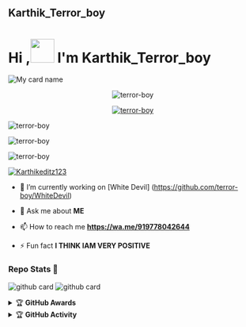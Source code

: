 ## Karthik_Terror_boy

# Hi ,<a href="Hey"><img src="https://raw.githubusercontent.com/TOXIC-DEVIL/TOXIC-DEVIL/TOXIC-DEVIL-OFFICIAL/media/Hi.gif" width="48px"></a> I'm Karthik_Terror_boy&nbsp;

![My card name](https://cardivo.vercel.app/api?name=KARTHIK_TERROR-%20BOY&description=Hi,%20I'm%20a%20moderate%20Developer%20😎&image=https://i.imgur.com/NyoTgJE.pngbackgroundColor=%23ecf0f1&github=terror-boy&&pattern=leaf&colorPattern=%25eaeaea)

<p align="center"> <img src="https://komarev.com/ghpvc/?username=terror-boy&label=Profile%20views&color=0e75b6&style=flat" alt="terror-boy" /> </p>


<p align="center"> <a href="https://github.com/ryo-ma/github-profile-trophy"><img src="https://github-profile-trophy.vercel.app/?username=terror-boy" alt="terror-boy" /></a> </p>

<p align="center">
<p><img align="center" src="https://github-readme-stats.vercel.app/api/top-langs?username=terror-boy&show_icons=true&theme=dark&locale=en&layout=compact" alt="terror-boy" /></p>

<p align="center">
<p><img align="center" src="https://github-readme-stats.vercel.app/api?username=terror-boy&show_icons=true&theme=dark&locale=en" alt="terror-boy" /></p>

<p><img align="center" src="https://github-readme-streak-stats.herokuapp.com/?user=terror-boy&theme=dark" alt="terror-boy" /></p>
</p>

<p align="left"> <a href="https://twitter.com/Karthikeditz123" target="blank"><img src="https://img.shields.io/twitter/follow/Karthikeditz123?logo=twitter&style=for-the-badge" alt="Karthikeditz123" /></a> </p>

- 🔭 I’m currently working on [White Devil] (https://github.com/terror-boy/WhiteDevil)

- 💬 Ask me about **ME**

- 📫 How to reach me **https://wa.me/919778042644**

- ⚡ Fun fact **I THINK IAM VERY POSITIVE**


### Repo Stats 🔭
![github card](https://github-readme-stats.vercel.app/api/pin/?username=terror-boy&repo=WhiteDevil&theme=dark)
![github card](https://github-readme-stats.vercel.app/api/pin/?username=terror-boy&repo=WhiteDevil-UserBot&theme=nightowl)




<details>
    <summary>&#127942 <b>GitHub Awards</b></summary><br/>

![Github Trophy](https://github-profile-trophy.vercel.app/?username=terror-boy)

</details>

<details>
    <summary>&#127942 <b>GitHub Activity</b></summary><br/>

![Metrics](https://metrics.lecoq.io/terror-boy?template=classic&repositories.forks=true&languages=1&languages.colors=github&languages.threshold=0%25&config.timezone=Asia%2India)

</details> 

